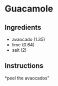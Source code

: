 # Guacamole
## Ingredients
* avaocado (1.35)
* lime (0.64)
* salt (2)
## Instructions
*peel the avaocados"
